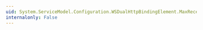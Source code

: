 ```yaml
---
uid: System.ServiceModel.Configuration.WSDualHttpBindingElement.MaxReceivedMessageSize
internalonly: False
---
```

